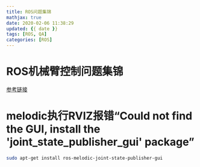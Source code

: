 ```yaml
---
title: ROS问题集锦
mathjax: true
date: 2020-02-06 11:38:29
updated: {{ date }}
tags: [ROS, QA]
categories: [ROS]
---
```


# ROS机械臂控制问题集锦

[参考链接](https://blog.csdn.net/weixin_39579805)

# melodic执行RVIZ报错“Could not find the GUI, install the 'joint_state_publisher_gui' package”

```bash
sudo apt-get install ros-melodic-joint-state-publisher-gui   
```
